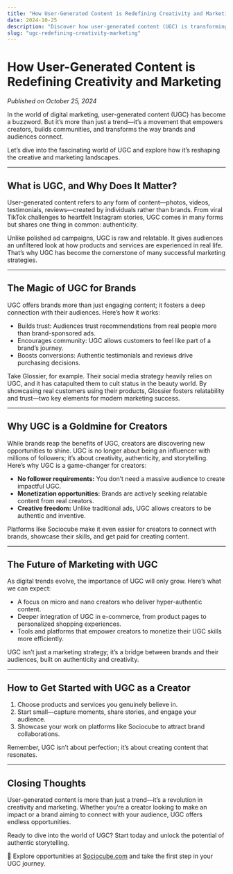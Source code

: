 ```yaml
---
title: "How User-Generated Content is Redefining Creativity and Marketing"
date: 2024-10-25
description: "Discover how user-generated content (UGC) is transforming marketing strategies and empowering creators in the digital age."
slug: "ugc-redefining-creativity-marketing"
---
```


# How User-Generated Content is Redefining Creativity and Marketing

*Published on October 25, 2024*

In the world of digital marketing, user-generated content (UGC) has become a buzzword. But it’s more than just a trend—it’s a movement that empowers creators, builds communities, and transforms the way brands and audiences connect.

Let’s dive into the fascinating world of UGC and explore how it’s reshaping the creative and marketing landscapes.

---

## What is UGC, and Why Does It Matter?

User-generated content refers to any form of content—photos, videos, testimonials, reviews—created by individuals rather than brands. From viral TikTok challenges to heartfelt Instagram stories, UGC comes in many forms but shares one thing in common: authenticity.

Unlike polished ad campaigns, UGC is raw and relatable. It gives audiences an unfiltered look at how products and services are experienced in real life. That’s why UGC has become the cornerstone of many successful marketing strategies.

---

## The Magic of UGC for Brands

UGC offers brands more than just engaging content; it fosters a deep connection with their audiences. Here’s how it works:

- Builds trust: Audiences trust recommendations from real people more than brand-sponsored ads.
- Encourages community: UGC allows customers to feel like part of a brand’s journey.
- Boosts conversions: Authentic testimonials and reviews drive purchasing decisions.

Take Glossier, for example. Their social media strategy heavily relies on UGC, and it has catapulted them to cult status in the beauty world. By showcasing real customers using their products, Glossier fosters relatability and trust—two key elements for modern marketing success.

---

## Why UGC is a Goldmine for Creators

While brands reap the benefits of UGC, creators are discovering new opportunities to shine. UGC is no longer about being an influencer with millions of followers; it’s about creativity, authenticity, and storytelling. Here’s why UGC is a game-changer for creators:

- **No follower requirements:** You don’t need a massive audience to create impactful UGC.
- **Monetization opportunities:** Brands are actively seeking relatable content from real creators.
- **Creative freedom:** Unlike traditional ads, UGC allows creators to be authentic and inventive.

Platforms like Sociocube make it even easier for creators to connect with brands, showcase their skills, and get paid for creating content.

---

## The Future of Marketing with UGC

As digital trends evolve, the importance of UGC will only grow. Here’s what we can expect:

- A focus on micro and nano creators who deliver hyper-authentic content.
- Deeper integration of UGC in e-commerce, from product pages to personalized shopping experiences.
- Tools and platforms that empower creators to monetize their UGC skills more efficiently.

UGC isn’t just a marketing strategy; it’s a bridge between brands and their audiences, built on authenticity and creativity.

---

## How to Get Started with UGC as a Creator

1. Choose products and services you genuinely believe in.
2. Start small—capture moments, share stories, and engage your audience.
3. Showcase your work on platforms like Sociocube to attract brand collaborations.

Remember, UGC isn’t about perfection; it’s about creating content that resonates.

---

## Closing Thoughts

User-generated content is more than just a trend—it’s a revolution in creativity and marketing. Whether you’re a creator looking to make an impact or a brand aiming to connect with your audience, UGC offers endless opportunities.

Ready to dive into the world of UGC? Start today and unlock the potential of authentic storytelling.

🚀 Explore opportunities at [Sociocube.com](https://sociocube.com) and take the first step in your UGC journey.
